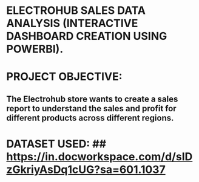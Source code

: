 # ELECTROHUB SALES DATA ANALYSIS (INTERACTIVE DASHBOARD CREATION USING POWERBI).

# PROJECT OBJECTIVE:
## The Electrohub store wants to create a sales report to understand the sales and profit for different products across different regions.

# DATASET USED: ## https://in.docworkspace.com/d/sIDzGkriyAsDq1cUG?sa=601.1037
